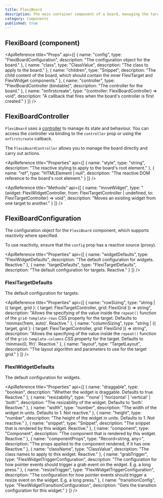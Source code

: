```yaml
---
title: FlexiBoard
description: The main container component of a board, managing the targets and widgets within it.
category: Components
published: true
---
```


<script lang="ts">
    import ApiReference from '$lib/components/docs/api-reference.svelte';
</script>

## FlexiBoard (component)

<ApiReference title="Props" api={[
{
name: "config",
type: "FlexiBoardConfiguration",
description: "The configuration object for the board."
},
{
name: "class",
type: "ClassValue",
description: "The class to apply to the board."
},
{
name: "children",
type: "Snippet",
description: "The child content of the board, which should contain the inner FlexiTarget and FlexiWidget components."
},
{
name: "controller",
type: "FlexiBoardController (bindable)",
description: "The controller for the board."
},
{
name: "onfirstcreate",
type: "(controller: FlexiBoardController) => void",
description: "A callback that fires when the board's controller is first created."
}
]} />

## FlexiBoardController

`FlexiBoard` uses a [controller](/docs/controllers) to manage its state and behaviour. You can access the controller via binding to the `controller` prop or using the `onfirstcreate` callback.

The `FlexiBoardController` allows you to manage the board directly and carry out actions.

<ApiReference title="Properties" api={[
{
name: "style",
type: "string",
description: "The reactive styling to apply to the board's root element."
},
{
name: "ref",
type: "HTMLElement | null",
description: "The reactive DOM reference to the board's root element."
}
]} />

<ApiReference title="Methods" api={[
{
name: "moveWidget",
type: "(widget: FlexiWidgetController, from: FlexiTargetController | undefined, to: FlexiTargetController) => void",
description: "Moves an existing widget from one target to another."
}
]} />

## FlexiBoardConfiguration

The configuration object for the `FlexiBoard` component, which supports reactivity where specified.

To use reactivity, ensure that the `config` prop has a reactive source (proxy).

<ApiReference title="Properties" api={[
{
name: "widgetDefaults",
type: "FlexiWidgetDefaults",
description: "The default configuration for widgets. Reactive."
},
{
name: "targetDefaults",
type: "FlexiTargetDefaults",
description: "The default configuration for targets. Reactive."
}
]} />

### FlexiTargetDefaults

The default configuration for targets.

<ApiReference title="Properties" api={[
{
name: "rowSizing",
type: "string | ({ target, grid }: { target: FlexiTargetController, grid: FlexiGrid }) => string",
description: "Allows the specifying of the value inside the `repeat()` function of the `grid-template-rows` CSS property for the target. Defaults to 'minmax(1rem, auto)'. Reactive."
},
{
name: "columnSizing",
type: "string | ({ target, grid }: { target: FlexiTargetController, grid: FlexiGrid }) => string",
description: "Allows the specifying of the value inside the `repeat()` function of the `grid-template-columns` CSS property for the target. Defaults to 'minmax(0, 1fr)'. Reactive."
},
{
name: "layout",
type: "TargetLayout",
description: "The layout algorithm and parameters to use for the target grid."
}
]} />

### FlexiWidgetDefaults

The default configuration for widgets.

<ApiReference title="Properties" api={[
{
name: "draggable",
type: "boolean",
description: "Whether the widget is draggable. Defaults to true. Reactive."
},
{
name: "resizability",
type: "'none' | 'horizontal' | 'vertical' | 'both'",
description: "The resizability of the widget. Defaults to 'both'. Reactive."
},
{
name: "width",
type: "number",
description: "The width of the widget in units. Defaults to 1. Not reactive."
},
{
name: "height",
type: "number",
description: "The height of the widget in units. Defaults to 1. Not reactive."
},
{
name: "snippet",
type: "Snippet",
description: "The snippet that is rendered by this widget. Reactive."
},
{
name: "component",
type: "Component",
description: "The component that is rendered by this widget. Reactive."
},
{
name: "componentProps",
type: "Record<string, any>",
description: "The props applied to the component rendered, if it has one. Reactive."
},
{
name: "className",
type: "ClassValue",
description: "The class names to apply to this widget. Reactive."
},
{
name: "grabTrigger",
type: "FlexiWidgetTriggerConfiguration",
description: "The configuration for how pointer events should trigger a grab event on the widget. E.g. a long press."
},
{
name: "resizeTrigger",
type: "FlexiWidgetTriggerConfiguration",
description: "The configuration for how pointer events should trigger a resize event on the widget. E.g. a long press."
},
{
name: "transitionConfig",
type: "FlexiWidgetTransitionConfiguration",
description: "Gets the transition configuration for this widget."
}
]} />
